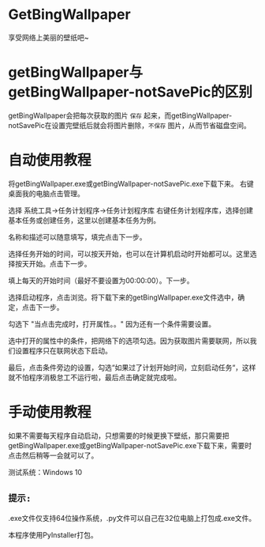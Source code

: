# GetBingWallpaper
享受网络上美丽的壁纸吧~

# getBingWallpaper与getBingWallpaper-notSavePic的区别

getBingWallpaper会把每次获取的图片 `保存` 起来，而getBingWallpaper-notSavePic在设置完壁纸后就会将图片删除，`不保存` 图片，从而节省磁盘空间。

# 自动使用教程
将getBingWallpaper.exe或getBingWallpaper-notSavePic.exe下载下来。
右键桌面我的电脑点击管理。

选择 系统工具->任务计划程序->任务计划程序库 右键任务计划程序库，选择创建基本任务或创建任务，这里以创建基本任务为例。

名称和描述可以随意填写，填完点击下一步。

选择任务开始的时间，可以按天开始，也可以在计算机启动时开始都可以。这里选择按天开始。点击下一步。

填上每天的开始时间（最好不要设置为00:00:00）。下一步。

选择启动程序，点击浏览。将下载下来的getBingWallpaper.exe文件选中，确定，点击下一步。

勾选下 "当点击完成时，打开属性。。"  因为还有一个条件需要设置。

选中打开的属性中的条件，把网络下的选项勾选。因为获取图片需要联网，所以我们设置程序只在联网状态下启动。

最后，点击条件旁边的设置，勾选“如果过了计划开始时间，立刻启动任务“，这样就不怕程序消极怠工不运行啦，最后点击确定就完成啦。

# 手动使用教程
如果不需要每天程序自动启动，只想需要的时候更换下壁纸，那只需要把getBingWallpaper.exe或getBingWallpaper-notSavePic.exe下载下来，需要时点击然后稍等一会就可以了。

测试系统：Windows 10

 ## `提示:`

.exe文件仅支持64位操作系统，.py文件可以自己在32位电脑上打包成.exe文件。

本程序使用PyInstaller打包。
